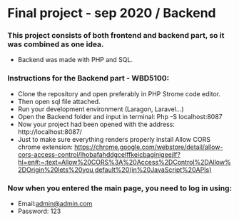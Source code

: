 # Final project - sep 2020 / Backend

### This project consists of both frontend and backend part, so it was combined as one idea. 
* Backend was made with PHP and SQL.

### Instructions for the Backend part - WBD5100:

- Clone the repository and open preferably in PHP Strome code editor.
- Then open sql file attached.
- Run your development environment (Laragon, Laravel...)
- Open the Backend folder and input in terminal: Php -S localhost:8087
- Now your project had been opened with the address: http://localhost:8087/
- Just to make sure everything renders properly install Allow CORS chrome extension: 
https://chrome.google.com/webstore/detail/allow-cors-access-control/lhobafahddgcelffkeicbaginigeejlf?hl=en#:~:text=Allow%20CORS%3A%20Access%2DControl%2DAllow%2DOrigin%20lets%20you,default%20(in%20JavaScript%20APIs)

### Now when you entered the main page, you need to log in using:
- Email:admin@admin.com
- Password: 123 
